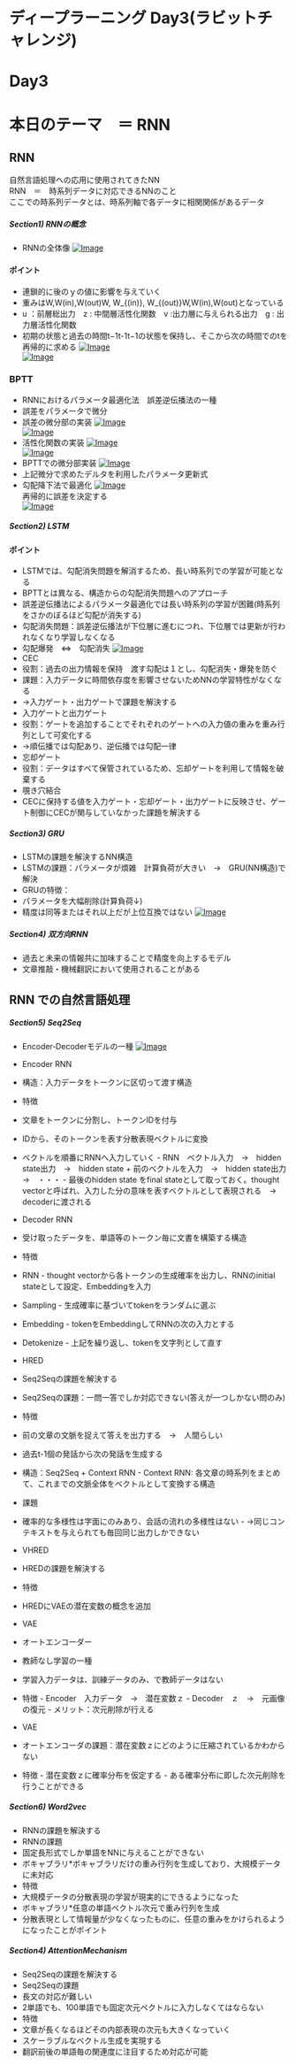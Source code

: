 # ディープラーニング Day3(ラビットチャレンジ)

# Day3
# 本日のテーマ　＝ RNN　
## RNN
自然言語処理への応用に使用されてきたNN<br>
RNN　＝　時系列データに対応できるNNのこと<br>
ここでの時系列データとは、時系列軸で各データに相関関係があるデータ<br>
##### Section1) RNNの概念
- RNNの全体像
[![Image](https://gyazo.com/db46a8e7b3241a8535922d01c3aacc49/thumb/1000)](https://gyazo.com/db46a8e7b3241a8535922d01c3aacc49)<br>
#### ポイント
- 連鎖的に後のｙの値に影響を与えていく
- 重みはW,W(in),W(out)W, W_{(in)}, W_{(out)}W,W(in)​,W(out)​ となっている
- u ：前層総出力　z : 中間層活性化関数　v :出力層に与えられる出力　g : 出力層活性化関数
- 初期の状態と過去の時間t−1t-1t−1の状態を保持し、そこから次の時間でのtを再帰的に求める
[![Image](https://gyazo.com/efbdcbaf02aa7da2c4928ab7614304ce/thumb/1000)](https://gyazo.com/efbdcbaf02aa7da2c4928ab7614304ce)<br>
[![Image](https://gyazo.com/a3a3daef2df586315ac2a95613189dca/thumb/1000)](https://gyazo.com/a3a3daef2df586315ac2a95613189dca)<br>


### BPTT
 - RNNにおけるパラメータ最適化法　誤差逆伝播法の一種
 - 誤差をパラメータで微分
- 誤差の微分部の実装
[![Image](https://gyazo.com/50868d74e43c445bf633417119f1b56b/thumb/1000)](https://gyazo.com/50868d74e43c445bf633417119f1b56b)<br>
[![Image](https://gyazo.com/84d6b2a13723cb610135b894d8045b2e/thumb/1000)](https://gyazo.com/84d6b2a13723cb610135b894d8045b2e)<br>
- 活性化関数の実装
[![Image](https://gyazo.com/54df91fdd65dcb18d02d986df3c75ae8/thumb/1000)](https://gyazo.com/54df91fdd65dcb18d02d986df3c75ae8)<br>
[![Image](https://gyazo.com/694a0acc29b931fad75964e9292620a6/thumb/1000)](https://gyazo.com/694a0acc29b931fad75964e9292620a6)<br>
- BPTTでの微分部実装
[![Image](https://gyazo.com/d7ce65a4bd10c089f91592b70a694d95/thumb/1000)](https://gyazo.com/d7ce65a4bd10c089f91592b70a694d95)<br>
- 上記微分で求めたデルタを利用したパラメータ更新式
- 勾配降下法で最適化
[![Image](https://gyazo.com/7bf70b9d76c3bef5ab70acf7a7db9732/thumb/1000)](https://gyazo.com/7bf70b9d76c3bef5ab70acf7a7db9732)<br>
再帰的に誤差を決定する<br>
[![Image](https://gyazo.com/701c2438dd2a9a6683e3a2e89eccd9dc/thumb/1000)](https://gyazo.com/701c2438dd2a9a6683e3a2e89eccd9dc)<br>


##### Section2) LSTM
#### ポイント
 - LSTMでは、勾配消失問題を解消するため、長い時系列での学習が可能となる
 - BPTTとは異なる、構造からの勾配消失問題へのアプローチ
 - 誤差逆伝播法によるパラメータ最適化では長い時系列の学習が困難(時系列をさかのぼるほど勾配が消失する)
 - 勾配消失問題：誤差逆伝播法が下位層に進むにつれ、下位層では更新が行われなくなり学習しなくなる
 - 勾配爆発　⇔　勾配消失
[![Image](https://gyazo.com/539d13f3d738c6c6131ee143e2202651/thumb/1000)](https://gyazo.com/539d13f3d738c6c6131ee143e2202651)<br>
 - CEC
  - 役割：過去の出力情報を保持　渡す勾配は１とし、勾配消失・爆発を防ぐ
  - 課題：入力データに時間依存度を影響させないためNNの学習特性がなくなる
  - →入力ゲート・出力ゲートで課題を解決する
 - 入力ゲートと出力ゲート
  - 役割：ゲートを追加することでそれぞれのゲートへの入力値の重みを重み行列として可変化する
  - →順伝播では勾配あり、逆伝播では勾配一律
 - 忘却ゲート
  - 役割：データはすべて保管されているため、忘却ゲートを利用して情報を破棄する
 - 覗き穴結合
  - CECに保持する値を入力ゲート・忘却ゲート・出力ゲートに反映させ、ゲート制御にCECが関与していなかった課題を解決する
##### Section3) GRU
 - LSTMの課題を解決するNN構造
 - LSTMの課題：パラメータが煩雑　計算負荷が大きい　→　GRU(NN構造)で解決
 - GRUの特徴：
  - パラメータを大幅削除(計算負荷↓)
  - 精度は同等またはそれ以上だが上位互換ではない
[![Image](https://gyazo.com/4ac914128ddc1a8a19f3a731b732072e/thumb/1000)](https://gyazo.com/4ac914128ddc1a8a19f3a731b732072e)<br>

##### Section4) 双方向RNN
 - 過去と未来の情報共に加味することで精度を向上するモデル
 - 文章推敲・機械翻訳において使用されることがある

## RNN での自然言語処理
##### Section5) Seq2Seq
- Encoder‐Decoderモデルの一種
[![Image](https://gyazo.com/60fa6578964b26066efd4cd159b240fc/thumb/1000)](https://gyazo.com/60fa6578964b26066efd4cd159b240fc)<br>

 - Encoder RNN
  - 構造：入力データをトークンに区切って渡す構造
  - 特徴
   - 文章をトークンに分割し、トークンIDを付与
   - IDから、そのトークンを表す分散表現ベクトルに変換
   - ベクトルを順番にRNNへ入力していく
    - RNN　ベクトル入力　→　hidden state出力　→　hidden state + 前のベクトルを入力　→　hidden state出力　→　・・・
    - 最後のhidden state をfinal stateとして取っておく。thought vectorと呼ばれ、入力した分の意味を表すベクトルとして表現される　→　decoderに渡される
 - Decoder RNN
  - 受け取ったデータを、単語等のトークン毎に文書を構築する構造
  - 特徴
   - RNN
    - thought vectorから各トークンの生成確率を出力し、RNNのinitial stateとして設定、Embeddingを入力
   - Sampling
    - 生成確率に基づいてtokenをランダムに選ぶ
   - Embedding
    - tokenをEmbeddingしてRNNの次の入力とする
   - Detokenize
    - 上記を繰り返し、tokenを文字列として直す
 - HRED
  - Seq2Seqの課題を解決する
  - Seq2Seqの課題：一問一答でしか対応できない(答えが一つしかない問のみ)
  - 特徴
   - 前の文章の文脈を捉えて答えを出力する　→　人間らしい
   - 過去t-1個の発話から次の発話を生成する
   - 構造：Seq2Seq + Context RNN
    - Context RNN: 各文章の時系列をまとめて、これまでの文脈全体をベクトルとして変換する構造
  - 課題
   - 確率的な多様性は字面にのみあり、会話の流れの多様性はない
    - →同じコンテキストを与えられても毎回同じ出力しかできない
 - VHRED
  - HREDの課題を解決する
  - 特徴
   - HREDにVAEの潜在変数の概念を追加
 - VAE
  - オートエンコーダー
   - 教師なし学習の一種
   - 学習入力データは、訓練データのみ、で教師データはない
   - 特徴
    - Encoder　入力データ　→　潜在変数ｚ
    - Decoder　ｚ　→　元画像の復元
    - メリット：次元削除が行える
  - VAE
   - オートエンコーダの課題：潜在変数ｚにどのように圧縮されているかわからない
   - 特徴
    - 潜在変数ｚに確率分布を仮定する
    - ある確率分布に即した次元削除を行うことができる
##### Section6) Word2vec
 - RNNの課題を解決する
 - RNNの課題
  - 固定長形式でしか単語をNNに与えることができない
  - ボキャブラリ*ボキャブラリだけの重み行列を生成しており、大規模データに未対応
 - 特徴
  - 大規模データの分散表現の学習が現実的にできるようになった
  - ボキャブラリ*任意の単語ベクトル次元で重み行列を生成
  - 分散表現として情報量が少なくなったものに、任意の重みをかけられるようになったことがポイント
##### Section4) AttentionMechanism
 - Seq2Seqの課題を解決する
 - Seq2Seqの課題
  - 長文の対応が難しい
  - 2単語でも、100単語でも固定次元ベクトルに入力しなくてはならない
 - 特徴
  - 文章が長くなるほどその内部表現の次元も大きくなっていく
  - スケーラブルなベクトル生成を実現する
  - 翻訳前後の単語毎の関連度に注目するため対応が可能
